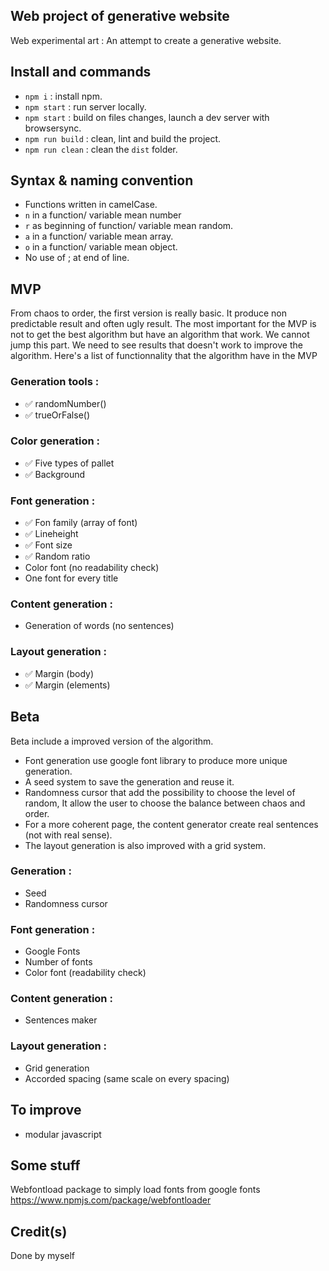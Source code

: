 
## Web project of generative website
Web experimental art :
An attempt to create a generative website.

## Install and commands
- `npm i` : install npm.
- `npm start` : run server locally.
- `npm start` : build on files changes, launch a dev server with browsersync.
- `npm run build` : clean, lint and build the project.
- `npm run clean` : clean the `dist` folder.


## Syntax & naming convention
- Functions written in camelCase.
- `n` in a function/ variable mean number 
- `r` as beginning of function/ variable mean random.
- `a` in a function/ variable mean array.
- `o` in a function/ variable mean object.
- No use of ; at end of line.

## MVP 

From chaos to order, the first version is really basic. It produce non predictable result and often ugly result.
The most important for the MVP is not to get the best algorithm but have an algorithm that work. 
We cannot jump this part. We need to see results that doesn't work to improve the algorithm. 
Here's a list of functionnality that the algorithm have in the MVP

### Generation tools :
- ✅ randomNumber()
- ✅ trueOrFalse()

### Color generation : 
- ✅ Five types of pallet 
- ✅ Background

### Font generation :
- ✅ Fon family (array of font)
- ✅ Lineheight
- ✅ Font size
- ✅ Random ratio 
- Color font (no readability check)
- One font for every title
### Content generation : 
- Generation of words (no sentences)

### Layout generation : 
- ✅ Margin (body)
- ✅ Margin (elements)

## Beta 

Beta include a improved version of the algorithm. 

- Font generation use google font library to produce more unique generation. 
- A seed system to save the generation and reuse it. 
- Randomness cursor that add the possibility to choose the level of random, It allow the user to choose the balance between chaos and order. 
- For a more coherent page, the content generator create real sentences (not with real sense).
- The layout generation is also improved with a grid system.


### Generation : 
- Seed 
- Randomness cursor

### Font generation :
- Google Fonts
- Number of fonts
- Color font (readability check)


### Content generation : 
- Sentences maker 

### Layout generation : 
- Grid generation
- Accorded spacing (same scale on every spacing) 


## To improve
- modular javascript

## Some stuff 
Webfontload package to simply load fonts from google fonts
https://www.npmjs.com/package/webfontloader

## Credit(s)

Done by myself 

